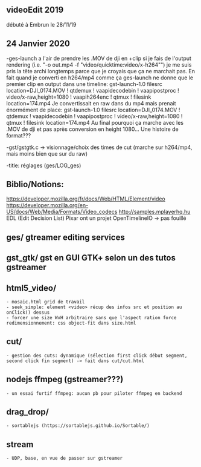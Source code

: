 ## videoEdit 2019

débuté à Embrun le 28/11/19

## 24 Janvier 2020

-ges-launch a l'air de prendre les .MOV de dji en +clip si je fais de l'output rendering (i.e. "-o out.mp4 -f "video/quicktime:video/x-h264"")
	je me suis pris la tête archi longtemps parce que je croyais que ça ne marchait pas. En fait quand je converti en h264/mp4 comme ça ges-launch ne donne que le premier clip en output dans une timeline:
	gst-launch-1.0 filesrc location=DJI_0174.MOV ! qtdemux ! vaapidecodebin ! vaapipostproc ! video/x-raw,height=1080 ! vaapih264enc ! qtmux ! filesink location=174.mp4
	Je convertissait en raw dans du mp4 mais prenait énormément de place:
	gst-launch-1.0 filesrc location=DJI_0174.MOV ! qtdemux ! vaapidecodebin ! vaapipostproc ! video/x-raw,height=1080 ! qtmux ! filesink location=174.mp4
	Au final pourquoi ça marche avec les .MOV de dji et pas après conversion en height 1080... Une histoire de format???

-gst/gstgtk.c -> visionnage/choix des times de cut (marche sur h264/mp4, mais moins bien que sur du raw)

-title: réglages (ges/LOG_ges)
		



## Biblio/Notions:
https://developer.mozilla.org/fr/docs/Web/HTML/Element/video
https://developer.mozilla.org/en-US/docs/Web/Media/Formats/Video_codecs
http://samples.mplayerhq.hu
EDL (Edit Decision List)
Pixar ont un projet OpenTimelineIO -> pas fouillé



## ges/ gtreamer editing services

## gst_gtk/ gst en GUI GTK+ selon un des tutos gstreamer

## html5_video/
	- mosaic.html grid de travail
	- seek_simple: element <video> récup des infos src et position au onClick() dessus
	- forcer une size WxH arbitraire sans que l'aspect ration force redimensionnement: css object-fit dans size.html
	
## cut/
	- gestion des cuts: dynamique (sélection first click début segment, second click fin segment) -> fait dans cut/cut.html
	
## nodejs ffmpeg (gstreamer???)
	- un essai furtif ffmpeg: aucun pb pour piloter ffmpeg en backend
	
## drag_drop/
	- sortablejs (https://sortablejs.github.io/Sortable/)

## stream
	- UDP, base, en vue de passer sur gstreamer
 




	
	
	
	
	
